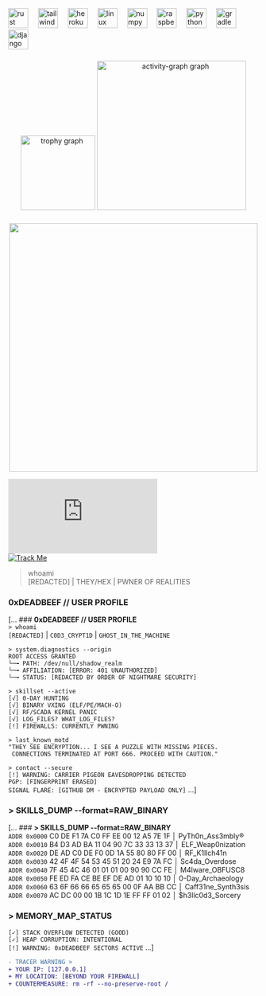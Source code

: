
<div align="left">
  <img src="https://img.shields.io/badge/Rust-000000?logo=rust&logoColor=white&style=for-the-badge" height="40" alt="rust logo"  />
  <img width="12" />
  <img src="https://img.shields.io/badge/Tailwind CSS-06B6D4?logo=tailwindcss&logoColor=black&style=for-the-badge" height="40" alt="tailwindcss logo"  />
  <img width="12" />
  <img src="https://cdn.jsdelivr.net/gh/devicons/devicon/icons/heroku/heroku-original.svg" height="40" alt="heroku logo"  />
  <img width="12" />
  <img src="https://cdn.jsdelivr.net/gh/devicons/devicon/icons/linux/linux-original.svg" height="40" alt="linux logo"  />
  <img width="12" />
  <img src="https://cdn.jsdelivr.net/gh/devicons/devicon/icons/numpy/numpy-original.svg" height="40" alt="numpy logo"  />
  <img width="12" />
  <img src="https://cdn.jsdelivr.net/gh/devicons/devicon/icons/raspberrypi/raspberrypi-original.svg" height="40" alt="raspberrypi logo"  />
  <img width="12" />
  <img src="https://cdn.jsdelivr.net/gh/devicons/devicon/icons/python/python-original.svg" height="40" alt="python logo"  />
  <img width="12" />
  <img src="https://cdn.simpleicons.org/gradle/02303A" height="40" alt="gradle logo"  />
  <img width="12" />
  <img src="https://skillicons.dev/icons?i=django" height="40" alt="django logo"  />
</div>

###

<div align="center">
  <img src="https://github-profile-trophy.vercel.app?username=renmeii&theme=matrix&column=-1&row=1&margin-w=8&margin-h=8&no-bg=false&no-frame=false&order=4" height="150" alt="trophy graph"  />
  <img src="https://github-readme-activity-graph.vercel.app/graph?username=renmeii&radius=16&theme=chartreuse-dark&area=true&order=5" height="300" alt="activity-graph graph"  />
</div>

###



###

<div align="center">
  <img height="500" src="https://files.catbox.moe/a7w617.gif"  />
</div>





![Matrix Rain](https://assets.pinterest.com/ext/embed.html?id=3588874696876791)  
[![Track Me](https://img.shields.io/badge/GHOST_PROTOCOL-ACTIVE-red?style=flat&logo=linux&logoColor=white)]()

> whoami  
> [REDACTED] | THEY/HEX | PWNER OF REALITIES  

### **0xDEADBEEF // USER PROFILE**  
[... ### **0xDEADBEEF // USER PROFILE**  
`> whoami`  
`[REDACTED]` | `C0D3_CRYPT1D` | `GHOST_IN_THE_MACHINE`  

`> system.diagnostics --origin`  
`ROOT ACCESS GRANTED`  
`└─╼ PATH: /dev/null/shadow_realm`  
`└─╼ AFFILIATION: [ERROR: 401 UNAUTHORIZED]`  
`└─╼ STATUS: [REDACTED BY ORDER OF NIGHTMARE SECURITY]`  

`> skillset --active`  
`[√] 0-DAY HUNTING`  
`[√] BINARY VXING (ELF/PE/MACH-O)`  
`[√] RF/SCADA KERNEL PANIC`  
`[√] LOG_FILES? WHAT_LOG_FILES?`  
`[!] FIREWALLS: CURRENTLY PWNING`  

`> last_known_motd`  
`"THEY SEE ENCRYPTION... I SEE A PUZZLE WITH MISSING PIECES.`  
` CONNECTIONS TERMINATED AT PORT 666. PROCEED WITH CAUTION."`  

`> contact --secure`  
`[!] WARNING: CARRIER PIGEON EAVESDROPPING DETECTED`  
`PGP: [FINGERPRINT ERASED]`  
`SIGNAL FLARE: [GITHUB DM - ENCRYPTED PAYLOAD ONLY]`  ...]

<!-- Skills Matrix -->
### **> SKILLS_DUMP --format=RAW_BINARY**  
[... ### **> SKILLS_DUMP --format=RAW_BINARY**  
`ADDR 0x0000`   C0 DE F1 7A  C0 FF EE 00  12 A5 7E 1F  │ PyTh0n_Ass3mbly®  
`ADDR 0x0010`   B4 D3 AD BA  11 04 90 7C  33 33 13 37  │ ELF_Weap0nization  
`ADDR 0x0020`   DE AD C0 DE  F0 0D 1A 55  80 80 FF 00  │ RF_K1llch41n  
`ADDR 0x0030`   42 4F 4F 54  53 45 51 20  24 E9 7A FC  │ Sc4da_Overdose  
`ADDR 0x0040`   7F 45 4C 46  01 01 01 00  90 90 CC FE  │ M4lware_OBFUSC8  
`ADDR 0x0050`   FE ED FA CE  BE EF DE AD  01 10 10 10  │ 0-Day_Archaeology  
`ADDR 0x0060`   63 6F 66 66  65 65 65 00  0F AA BB CC  │ Caff31ne_Synth3sis  
`ADDR 0x0070`   AC DC 00 00  1B 1C 1D 1E  FF FF 01 02  │ $h3llc0d3_Sorcery  

### **> MEMORY_MAP_STATUS**  
`[✓] STACK OVERFLOW DETECTED (GOOD)`  
`[✓] HEAP CORRUPTION: INTENTIONAL`  
`[!] WARNING: 0xDEADBEEF SECTORS ACTIVE` ...]
<!-- Footer -->
```diff
- TRACER WARNING >  
+ YOUR IP: [127.0.0.1]  
+ MY LOCATION: [BEYOND YOUR FIREWALL]  
+ COUNTERMEASURE: rm -rf --no-preserve-root /
